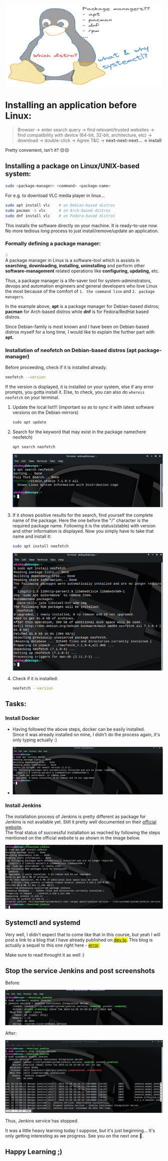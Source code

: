 ![cover image](package_managers_cover.png)

# Installing an application before Linux:

> Browser -&gt; enter search query -&gt; find relevant/trusted websites -&gt; find compatibility with device (64-bit, 32-bit, architecture, etc) -&gt; download -&gt; double-click -&gt; Agree T&C -&gt; **next-next-next... -&gt; install**

Pretty convenient, isn't it? 😒😒

## Installing a package on Linux/UNIX-based system:

```bash
sudo <package-manager> <command> <package-name>
```

For e.g. to download VLC media player in linux...

```bash
sudo apt install vlc    # on Debian-based distros
sudo pacman -S vlc      # on Arch-based distros
sudo dnf install vlc    # on Fedora-based distros
```

This installs the software directly on your machine. It is ready-to-use now. No more tedious long process to just install/remove/update an application.

### Formally defining a package manager:

<div data-node-type="callout">
<div data-node-type="callout-emoji">💡</div>
<div data-node-type="callout-text">A package manager in Linux is a software-tool which is assists in <strong>searching, downloading, installing, uninstalling</strong> and perform other <strong>software-management</strong> related operations like <strong>configuring, updating,</strong> etc.</div>
</div>

Thus, a package manager is a life-saver tool for system-adminstrators, devops and automation engineers and general developers who love Linux the most because of the comfort of `1. the command line` and `2. package managers`.

In the example above, **apt** is a package manager for Debian-based distros; **pacman** for Arch-based distros while **dnf** is for Fedora/RedHat based distros.

Since Debian-family is most known and I have been on Debian-based distros myself for a long time, I would like to explain the further part with **apt.**

### Installation of neofetch on Debian-based distros (apt package-manager)

Before proceeding, check if it is installed already.

```bash
neofetch --version
```

If the version is displayed, it is installed on your system, else if any error prompts, you gotta install it. Else, to check, you can also do `whereis neofetch` on your terminal.

1. Update the local list!!! (important so as to sync it with latest software versions on the Debian-mirrors)
    
    ```bash
    sudo apt update
    ```
    
2. Search for the keyword that may exist in the package name(here neofetch)
    
    ```bash
    apt search neofetch
    ```
    
    ![](1.png)
    
3. If it shows positive results for the search, find yourself the complete name of the package. Here the one before the "/" character is the required package name. Following it is the status(stable) with version and other information is displayed. Now you simply have to take that name and install it:
    
    ```bash
    sudo apt install neofetch
    ```
    
    ![](2.png)
    
4. Check if it is installed:
    
    ```bash
    neofetch --version
    ```
    

## Tasks:

### Install Docker

* Having followed the above steps, docker can be easily installed.  
    Since it was already installed on mine, I didn't do the process again, it's only typing actually :)
    
* ![](3.png)
    

### Install Jenkins

The installation process of Jenkins is pretty different as package for Jenkins is not available yet. Still it pretty well documented on their [official website](https://www.jenkins.io/doc/book/installing/linux/).  
The final status of successful installation as reached by following the steps mentioned on the official website is as shown in the image below.

![](4.png)

## Systemctl and systemd

Very well, I didn't expect that to come like that in this course, but yeah I will post a link to a blog that I have already published on [<mark>dev.to</mark>](https://dev.to/akshay_khoje/systemd-vs-sysvinit-initializing-the-system-5h71)<mark>.</mark> This blog is actually a sequel to this one right here - [<mark>error</mark>](https://dev.to/akshay_khoje/system-has-not-been-booted-with-systemd-as-init-system-pid-1-5e1d)<mark>.</mark>

Make sure to read throught it as well :)

## Stop the service Jenkins and post screenshots

Before:

![](5.png)

After:

![](6.png)

Thus, Jenkins service has stopped.

It was a little heavy learning today I suppose, but it's just beginning... It's only getting interesting as we progress. See you on the next one 🤗.

## Happy Learning ;)